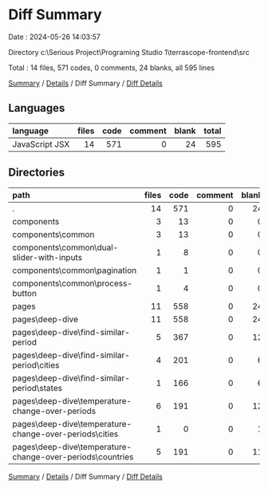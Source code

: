 # Diff Summary

Date : 2024-05-26 14:03:57

Directory c:\\Serious Project\\Programing Studio 1\\terrascope-frontend\\src

Total : 14 files,  571 codes, 0 comments, 24 blanks, all 595 lines

[Summary](results.md) / [Details](details.md) / Diff Summary / [Diff Details](diff-details.md)

## Languages
| language | files | code | comment | blank | total |
| :--- | ---: | ---: | ---: | ---: | ---: |
| JavaScript JSX | 14 | 571 | 0 | 24 | 595 |

## Directories
| path | files | code | comment | blank | total |
| :--- | ---: | ---: | ---: | ---: | ---: |
| . | 14 | 571 | 0 | 24 | 595 |
| components | 3 | 13 | 0 | 0 | 13 |
| components\\common | 3 | 13 | 0 | 0 | 13 |
| components\\common\\dual-slider-with-inputs | 1 | 8 | 0 | 0 | 8 |
| components\\common\\pagination | 1 | 1 | 0 | 0 | 1 |
| components\\common\\process-button | 1 | 4 | 0 | 0 | 4 |
| pages | 11 | 558 | 0 | 24 | 582 |
| pages\\deep-dive | 11 | 558 | 0 | 24 | 582 |
| pages\\deep-dive\\find-similar-period | 5 | 367 | 0 | 12 | 379 |
| pages\\deep-dive\\find-similar-period\\cities | 4 | 201 | 0 | 6 | 207 |
| pages\\deep-dive\\find-similar-period\\states | 1 | 166 | 0 | 6 | 172 |
| pages\\deep-dive\\temperature-change-over-periods | 6 | 191 | 0 | 12 | 203 |
| pages\\deep-dive\\temperature-change-over-periods\\cities | 1 | 0 | 0 | 1 | 1 |
| pages\\deep-dive\\temperature-change-over-periods\\countries | 5 | 191 | 0 | 11 | 202 |

[Summary](results.md) / [Details](details.md) / Diff Summary / [Diff Details](diff-details.md)